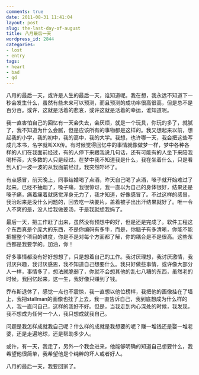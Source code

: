 ```yaml
---
comments: true
date: 2011-08-31 11:41:04
layout: post
slug: the-last-day-of-august
title: 八月最后一天
wordpress_id: 2844
categories:
- lost
- entry
tags:
- heart
- bad
- qd
---
```


八月的最后一天，或许是人生的最后一天，谁知道呢。我在想，我永远不知道下一秒会发生什么，虽然有些未来可以预测，而且预测的成功率很高很高，但是总不是百分百。或许，这就是活着的悲哀，或许这就是活着的幸运，谁知道呢。

我一直害怕自己的回忆有一天会失去，会厌烦，就是一个玩具，你玩的多了，就腻了，我不知道为什么会腻，但是应该所有的事物都是这样的。我又想起来以前，想起我的小学，我的初中，我的高中，我的大学。我想，也许哪一天，我会把这些写成几本书，名字就叫XX传。有时候觉得回忆中的事情就像做梦一样，梦中各种各样的人们在我面前经过，有的人停下来跟我说几句话，还有可能有的人坐下来陪我喝杯茶，大多数的人只是经过。在梦中我不知道我是什么，我在坐着什么，只是看到人们一波一波的从我面前经过，我突然吓坏了。



有点感冒，前天晚上，同事结婚喝了点酒，昨天自己喝了点酒，嗓子就开始难过了起来。已经不抽烟了，嗓子痛，我很惊讶，我一直以为自己的身体很好，结果还是嗓子痛，痛着痛着就感觉浑身无力了，我才知道，好像感冒了。不过这样的感冒，我治起来是没什么问题的，回去吃一块姜片，盖着被子出出汗结果就好了。唯一令人不爽的是，没人给我做姜汤，于是我就想我妈了。



最后一天，把工作赶了出来，虽然没有预想中的好，但是还是完成了。软件工程这个东西真是个庞大的东西，不是你编码有多牛，而是，你脑子有多清晰，你能不能把握整个项目的进度，你是不是对每个方面都了解，你的耦合是不是很高。这些东西都是我要学的。加油，你！

好多事情都没有好好想想了，只是想着自己的工作。我讨厌理想，我讨厌激情，我讨厌兴趣，我讨厌感恩，我不知道自己想要什么。我只好做些事情，或许像大部分人一样，事情多了，想法就脆弱了，你就不会想其他的乱七八糟的东西，虽然老的时候，我回忆起来，这一生，我好像只赚到了钱。

乔布斯退休了，感觉一点也不震惊，我一直想以他位榜样，我把他的画像挂在了墙上，我把stallman的画像也挂了上去，我一直告诉自己，我到底想成为什么样的人，我一直问自己，这样的我好不好。但是，当我走到内心深处的时候，我发现，我不想成为任何一个人，我只想成就我自己。

问题是我怎样成就我自己呢？什么样的成就是我想要的呢？赚一堆钱还是娶一堆老婆，还是走遍地球，还是帮助多少人。

或许，有一天，我走了，另外一个我会进来，他能够明确的知道自己想要什么，我希望他很简单，我希望他是个纯粹的坏人或者好人。

八月的最后一天，我要回家了。

